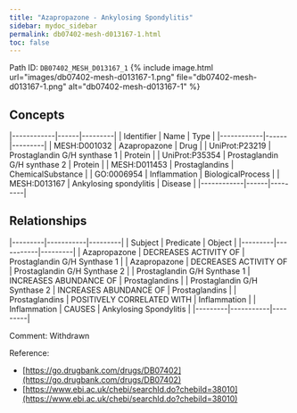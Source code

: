 ```yaml
---
title: "Azapropazone - Ankylosing Spondylitis"
sidebar: mydoc_sidebar
permalink: db07402-mesh-d013167-1.html
toc: false 
---
```



Path ID: `DB07402_MESH_D013167_1`
{% include image.html url="images/db07402-mesh-d013167-1.png" file="db07402-mesh-d013167-1.png" alt="db07402-mesh-d013167-1" %}

## Concepts

|------------|------|---------|
| Identifier | Name | Type    |
|------------|------|---------|
| MESH:D001032 | Azapropazone | Drug |
| UniProt:P23219 | Prostaglandin G/H synthase 1 | Protein |
| UniProt:P35354 | Prostaglandin G/H synthase 2 | Protein |
| MESH:D011453 | Prostaglandins | ChemicalSubstance |
| GO:0006954 | Inflammation | BiologicalProcess |
| MESH:D013167 | Ankylosing spondylitis | Disease |
|------------|------|---------|

## Relationships

|---------|-----------|---------|
| Subject | Predicate | Object  |
|---------|-----------|---------|
| Azapropazone | DECREASES ACTIVITY OF | Prostaglandin G/H Synthase 1 |
| Azapropazone | DECREASES ACTIVITY OF | Prostaglandin G/H Synthase 2 |
| Prostaglandin G/H Synthase 1 | INCREASES ABUNDANCE OF | Prostaglandins |
| Prostaglandin G/H Synthase 2 | INCREASES ABUNDANCE OF | Prostaglandins |
| Prostaglandins | POSITIVELY CORRELATED WITH | Inflammation |
| Inflammation | CAUSES | Ankylosing Spondylitis |
|---------|-----------|---------|

Comment: Withdrawn

Reference: 
  - [https://go.drugbank.com/drugs/DB07402](https://go.drugbank.com/drugs/DB07402)
  - [https://www.ebi.ac.uk/chebi/searchId.do?chebiId=38010](https://www.ebi.ac.uk/chebi/searchId.do?chebiId=38010)
